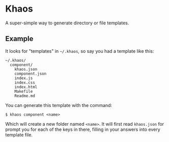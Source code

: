 # Khaos

  A super-simple way to generate directory or file templates.

## Example

  It looks for "templates" in `~/.khaos`, so say you had a template like this:
  
    ~/.khaos/
      component/
        khaos.json
        component.json
        index.js
        index.css
        index.html
        Makefile
        Readme.md
  
  You can generate this template with the command:
  
    $ khaos component <name>
    
  Which will create a new folder named `<name>`. It will first read `khaos.json` for prompt you for each of the keys in there, filling in your answers into every template file.

